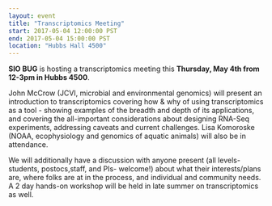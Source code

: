 ```yaml
---
layout: event
title: "Transcriptomics Meeting"
start: 2017-05-04 12:00:00 PST
end: 2017-05-04 15:00:00 PST
location: "Hubbs Hall 4500"
---
```


**SIO BUG** is hosting a transcriptomics meeting this **Thursday, May 4th from 12-3pm in Hubbs 4500**. 

John McCrow (JCVI, microbial and environmental genomics) will present an introduction to transcriptomics covering how & why of using transcriptomics as a tool - showing examples of the breadth and depth of its applications, and covering the all-important considerations about designing RNA-Seq experiments, addressing caveats and current challenges. Lisa Komoroske (NOAA, ecophysiology and genomics of aquatic animals) will also be in attendance.

We will additionally have a discussion with anyone present (all levels- students, postocs,staff, and PIs- welcome!) about what their interests/plans are, where folks are at in the process, and individual and community needs.  A 2 day hands-on workshop will be held in late summer on transcriptomics as well.
